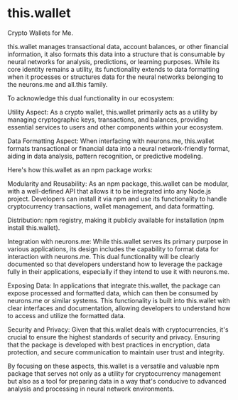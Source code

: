 # this.wallet
 Crypto Wallets for Me.

this.wallet manages transactional data, account balances, or other financial information, it also formats this data into a structure that is consumable by neural networks for analysis, predictions, or learning purposes. While its core identity remains a utility, its functionality extends to data formatting when it processes or structures data for the neural networks belonging to the neurons.me and all.this family.

To acknowledge this dual functionality in our ecosystem:

Utility Aspect: As a crypto wallet, this.wallet primarily acts as a utility by managing cryptographic keys, transactions, and balances, providing essential services to users and other components within your ecosystem.

Data Formatting Aspect: When interfacing with neurons.me, this.wallet formats transactional or financial data into a neural network-friendly format, aiding in data analysis, pattern recognition, or predictive modeling.

Here's how this.wallet as an npm package works:

Modularity and Reusability: As an npm package, this.wallet can be modular, with a well-defined API that allows it to be integrated into any Node.js project. Developers can install it via npm and use its functionality to handle cryptocurrency transactions, wallet management, and data formatting.

Distribution: npm registry, making it publicly available for installation (npm install this.wallet). 

Integration with neurons.me: While this.wallet serves its primary purpose in various applications, its design includes the capability to format data for interaction with neurons.me. This dual functionality will be clearly documented so that developers understand how to leverage the package fully in their applications, especially if they intend to use it with neurons.me.

Exposing Data: In applications that integrate this.wallet, the package can expose processed and formatted data, which can then be consumed by neurons.me or similar systems. This functionality is built into this.wallet with clear interfaces and documentation, allowing developers to understand how to access and utilize the formatted data.

Security and Privacy: Given that this.wallet deals with cryptocurrencies, it's crucial to ensure the highest standards of security and privacy. Ensuring that the package is developed with best practices in encryption, data protection, and secure communication to maintain user trust and integrity.


By focusing on these aspects, this.wallet is a versatile and valuable npm package that serves not only as a utility for cryptocurrency management but also as a tool for preparing data in a way that's conducive to advanced analysis and processing in neural network environments.






